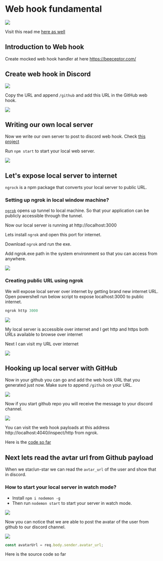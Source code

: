 # Web hook fundamental

![](https://i.imgur.com/61FAXpr.gif)

Visit this read me [here as well](http://www.rupeshtiwari.com/coding-examples-webhook-sample-app/) 

## Introduction to Web hook

Create mocked web hook handler at here https://beeceptor.com/

## Create web hook in Discord

![](https://i.imgur.com/dF4wgPK.png)

Copy the URL and append `/github` and add this URL in the GitHub web hook.

![](https://i.imgur.com/h1PL0Qc.png)

## Writing our own local server

Now we write our own server to post to discord web hook.
Check [this project](express-discorder/package.json)

Run `npm start` to start your local web server.

![](https://i.imgur.com/mmAjIdZ.png)

## Let's expose local server to internet

`ngrock` is a npm package that converts your local server to public URL.

### Setting up ngrok in local window machine?

[`ngrok`](https://ngrok.com/) opens up tunnel to local machine. So that your application can be publicly accessible through the tunnel.

Now our local server is running at http://localhost:3000

Lets install `ngrok` and open this port for internet.

Download `ngrok` and run the exe.

Add ngrok.exe path in the system environment so that you can access from anywhere.

![](https://i.imgur.com/DLRVAgw.png)

### Creating public URL using ngrok

We will expose local server over internet by getting brand new internet URL.
Open powershell run below script to expose localhost:3000 to public internet.

```powershell
ngrok http 3000
```

![](https://i.imgur.com/xbmFDKj.png)

My local server is accessible over internet and I get http and https both URLs available to browse over internet

Next I can visit my URL over internet

![](https://i.imgur.com/q0wF6aM.png)


## Hooking up local server with GitHub 

Now in your github you can go and add the web hook URL that you generated just now. Make sure to append `/github` on your URL. 

![](https://i.imgur.com/C0A8KNI.png)


Now if you start github repo you will receive the message to your discord channel. 

![](https://i.imgur.com/61FAXpr.gif)

You can visit the web hook payloads at this address http://localhost:4040/inspect/http from ngrok. 



Here is the [code so far](https://github.com/rupeshtiwari/coding-examples-webhook-sample-app/commit/e81078d4a4bc5c64a2b4d59471d4d2a89eee168c)

## Next lets read the avtar url from Github payload

When we star/un-star we can read the `avtar_url` of the user and show that in discord. 


### How to start your local server in watch mode? 

- Install `npm i nodemon -g` 
- Then run `nodemon start` to start your server in watch mode. 

![](https://i.imgur.com/64T50Md.png)

Now you can notice that we are able to post the avatar of the user from github to our discord channel. 

![](https://i.imgur.com/0e5qmWY.png)

```js
const avatarUrl = req.body.sender.avatar_url;
```

Here is the source code so far